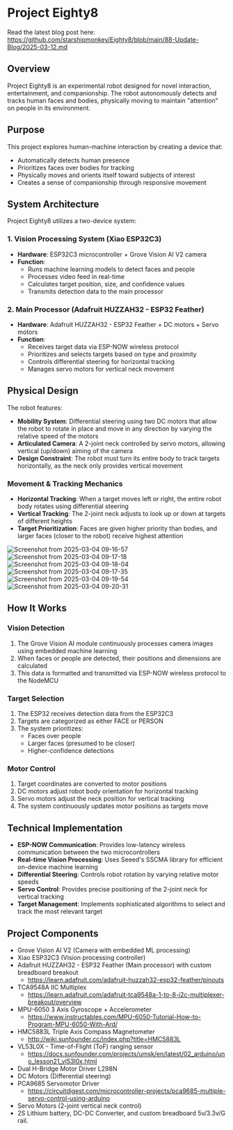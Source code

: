 # Project Eighty8

Read the latest blog post here: https://github.com/starshipmonkey/Eighty8/blob/main/88-Update-Blog/2025-03-12.md

## Overview
Project Eighty8 is an experimental robot designed for novel interaction, entertainment, and companionship. The robot autonomously detects and tracks human faces and bodies, physically moving to maintain "attention" on people in its environment.

## Purpose
This project explores human-machine interaction by creating a device that:
- Automatically detects human presence
- Prioritizes faces over bodies for tracking
- Physically moves and orients itself toward subjects of interest
- Creates a sense of companionship through responsive movement

## System Architecture
Project Eighty8 utilizes a two-device system:

### 1. Vision Processing System (Xiao ESP32C3)
- **Hardware**: ESP32C3 microcontroller + Grove Vision AI V2 camera
- **Function**: 
  - Runs machine learning models to detect faces and people
  - Processes video feed in real-time
  - Calculates target position, size, and confidence values
  - Transmits detection data to the main processor

### 2. Main Processor (Adafruit HUZZAH32 - ESP32 Feather)
- **Hardware**: Adafruit HUZZAH32 - ESP32 Feather + DC motors + Servo motors
- **Function**:
  - Receives target data via ESP-NOW wireless protocol
  - Prioritizes and selects targets based on type and proximity
  - Controls differential steering for horizontal tracking
  - Manages servo motors for vertical neck movement

## Physical Design

The robot features:

- **Mobility System**: Differential steering using two DC motors that allow the robot to rotate in place and move in any direction by varying the relative speed of the motors
- **Articulated Camera**: A 2-joint neck controlled by servo motors, allowing vertical (up/down) aiming of the camera
- **Design Constraint**: The robot must turn its entire body to track targets horizontally, as the neck only provides vertical movement

### Movement & Tracking Mechanics
- **Horizontal Tracking**: When a target moves left or right, the entire robot body rotates using differential steering
- **Vertical Tracking**: The 2-joint neck adjusts to look up or down at targets of different heights
- **Target Prioritization**: Faces are given higher priority than bodies, and larger faces (closer to the robot) receive highest attention

![Screenshot from 2025-03-04 09-16-57](https://github.com/user-attachments/assets/939131a4-f4ea-44aa-b6f4-9f3b496a7ded)
![Screenshot from 2025-03-04 09-17-18](https://github.com/user-attachments/assets/d99ccf16-1747-488a-a5f1-613c7ad502d0)
![Screenshot from 2025-03-04 09-18-04](https://github.com/user-attachments/assets/f45adf84-0d1f-488a-84a3-8853af41180c)
![Screenshot from 2025-03-04 09-17-35](https://github.com/user-attachments/assets/70de6219-a047-4b6f-a827-abcfe1df7301)
![Screenshot from 2025-03-04 09-19-54](https://github.com/user-attachments/assets/8438ab42-3f1d-4edc-ba41-da7b7336b5c8)
![Screenshot from 2025-03-04 09-20-31](https://github.com/user-attachments/assets/d51c4f98-3f8d-4edf-a049-5b78a21bb0f2)

## How It Works

### Vision Detection
1. The Grove Vision AI module continuously processes camera images using embedded machine learning
2. When faces or people are detected, their positions and dimensions are calculated
3. This data is formatted and transmitted via ESP-NOW wireless protocol to the NodeMCU

### Target Selection
1. The ESP32 receives detection data from the ESP32C3
2. Targets are categorized as either FACE or PERSON
3. The system prioritizes:
   - Faces over people
   - Larger faces (presumed to be closer)
   - Higher-confidence detections

### Motor Control
1. Target coordinates are converted to motor positions
2. DC motors adjust robot body orientation for horizontal tracking
3. Servo motors adjust the neck position for vertical tracking
4. The system continuously updates motor positions as targets move

## Technical Implementation

- **ESP-NOW Communication**: Provides low-latency wireless communication between the two microcontrollers
- **Real-time Vision Processing**: Uses Seeed's SSCMA library for efficient on-device machine learning
- **Differential Steering**: Controls robot rotation by varying relative motor speeds
- **Servo Control**: Provides precise positioning of the 2-joint neck for vertical tracking
- **Target Management**: Implements sophisticated algorithms to select and track the most relevant target

## Project Components
- Grove Vision AI V2 (Camera with embedded ML processing)
- Xiao ESP32C3 (Vision processing controller) 
- Adafruit HUZZAH32 - ESP32 Feather (Main processor) with custom breadboard breakout
  - https://learn.adafruit.com/adafruit-huzzah32-esp32-feather/pinouts
- TCA9548A IIC Multiplex
  - https://learn.adafruit.com/adafruit-tca9548a-1-to-8-i2c-multiplexer-breakout/overview
- MPU-6050 3 Axis Gyroscope + Accelerometer
  - https://www.instructables.com/MPU-6050-Tutorial-How-to-Program-MPU-6050-With-Ard/
- HMC5883L Triple Axis Compass Magnetometer
  - http://wiki.sunfounder.cc/index.php?title=HMC5883L
- VL53L0X - Time-of-Flight (ToF) ranging sensor
  - https://docs.sunfounder.com/projects/umsk/en/latest/02_arduino/uno_lesson21_vl53l0x.html
- Dual H-Bridge Motor Driver L298N
- DC Motors (Differential steering)
- PCA9685 Servomotor Driver
  - https://circuitdigest.com/microcontroller-projects/pca9685-multiple-servo-control-using-arduino
- Servo Motors (2-joint vertical neck control)
- 2S Lithium battery, DC-DC Converter, and custom breadboard 5v/3.3v/G rail.

